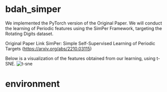 # bdah_simper
We implemented the PyTorch version of the Original Paper. We will conduct the learning of Periodic features using the SimPer Framework, targeting the Rotating Digits dataset.

Original Paper Link
SimPer: Simple Self-Supervised Learning of Periodic Targets
(https://arxiv.org/abs/2210.03115)

Below is a visualization of the features obtained from our learning, using t-SNE.
![t-sne](https://github.com/ttakayanagi3/bdah_simper/assets/146202307/58d41def-a2c0-4c4f-92ad-0fa1e8f10520)

# environment
